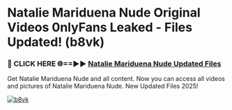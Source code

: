# Natalie Mariduena Nude Original Videos 0nlyFans Leaked - Files Updated! (b8vk)

<h3>🔴 CLICK HERE 🌐==►► <a href="https://tinyurl.com/5h6xmrr3" rel="nofollow">Natalie Mariduena Nude Updated Files</a></h3>

Get Natalie Mariduena Nude and all content. Now you can access all videos and pictures of Natalie Mariduena Nude. New Updated Files 2025!

[![b8vk](https://i.imgur.com/KVD873Z.gif)](https://tinyurl.com/5h6xmrr3)
